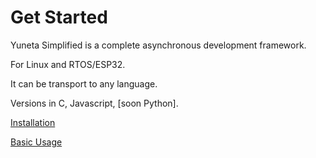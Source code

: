 # Get Started

Yuneta Simplified is a complete asynchronous development framework.

For Linux and RTOS/ESP32.

It can be transport to any language.

Versions in C, Javascript, [soon Python].

[Installation](INSTALL.md)

[Basic Usage](BASIC-USAGE.md)
